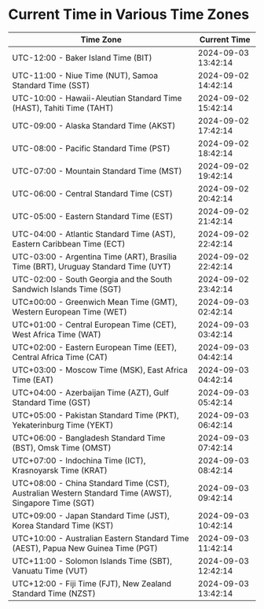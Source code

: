 # Current Time in Various Time Zones

| Time Zone | Current Time |
|-----------|--------------|
| UTC-12:00 - Baker Island Time (BIT) | 2024-09-03 13:42:14 |
| UTC-11:00 - Niue Time (NUT), Samoa Standard Time (SST) | 2024-09-02 14:42:14 |
| UTC-10:00 - Hawaii-Aleutian Standard Time (HAST), Tahiti Time (TAHT) | 2024-09-02 15:42:14 |
| UTC-09:00 - Alaska Standard Time (AKST) | 2024-09-02 17:42:14 |
| UTC-08:00 - Pacific Standard Time (PST) | 2024-09-02 18:42:14 |
| UTC-07:00 - Mountain Standard Time (MST) | 2024-09-02 19:42:14 |
| UTC-06:00 - Central Standard Time (CST) | 2024-09-02 20:42:14 |
| UTC-05:00 - Eastern Standard Time (EST) | 2024-09-02 21:42:14 |
| UTC-04:00 - Atlantic Standard Time (AST), Eastern Caribbean Time (ECT) | 2024-09-02 22:42:14 |
| UTC-03:00 - Argentina Time (ART), Brasília Time (BRT), Uruguay Standard Time (UYT) | 2024-09-02 22:42:14 |
| UTC-02:00 - South Georgia and the South Sandwich Islands Time (SGT) | 2024-09-02 23:42:14 |
| UTC±00:00 - Greenwich Mean Time (GMT), Western European Time (WET) | 2024-09-03 02:42:14 |
| UTC+01:00 - Central European Time (CET), West Africa Time (WAT) | 2024-09-03 03:42:14 |
| UTC+02:00 - Eastern European Time (EET), Central Africa Time (CAT) | 2024-09-03 04:42:14 |
| UTC+03:00 - Moscow Time (MSK), East Africa Time (EAT) | 2024-09-03 04:42:14 |
| UTC+04:00 - Azerbaijan Time (AZT), Gulf Standard Time (GST) | 2024-09-03 05:42:14 |
| UTC+05:00 - Pakistan Standard Time (PKT), Yekaterinburg Time (YEKT) | 2024-09-03 06:42:14 |
| UTC+06:00 - Bangladesh Standard Time (BST), Omsk Time (OMST) | 2024-09-03 07:42:14 |
| UTC+07:00 - Indochina Time (ICT), Krasnoyarsk Time (KRAT) | 2024-09-03 08:42:14 |
| UTC+08:00 - China Standard Time (CST), Australian Western Standard Time (AWST), Singapore Time (SGT) | 2024-09-03 09:42:14 |
| UTC+09:00 - Japan Standard Time (JST), Korea Standard Time (KST) | 2024-09-03 10:42:14 |
| UTC+10:00 - Australian Eastern Standard Time (AEST), Papua New Guinea Time (PGT) | 2024-09-03 11:42:14 |
| UTC+11:00 - Solomon Islands Time (SBT), Vanuatu Time (VUT) | 2024-09-03 12:42:14 |
| UTC+12:00 - Fiji Time (FJT), New Zealand Standard Time (NZST) | 2024-09-03 13:42:14 |
